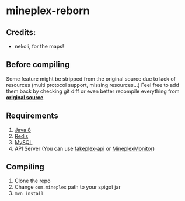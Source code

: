 # mineplex-reborn

## Credits:
- nekoli, for the maps!

## Before compiling
Some feature might be stripped from the original source due to lack of resources (multi protocol support, missing resources...)
Feel free to add them back by checking git diff or even better recompile everything from [**original source**](https://git.crepe.moe/timing/mineplex-original)

## Requirements
1. [Java 8](https://adoptium.net/temurin/releases/)
2. [Redis](https://redis.io/docs/install/install-redis/)
3. [MySQL](https://www.mysql.com/)
4. API Server (You can use [fakeplex-api](https://github.com/KyleS1872/fakeplex-api) or [MineplexMonitor](https://github.com/timing1337/MineplexMonitor))

## Compiling
1. Clone the repo
2. Change ``com.mineplex`` path to your spigot jar
3. ``mvn install``